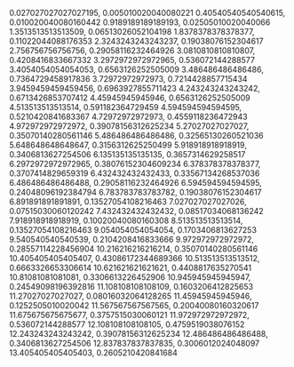 0.027027027027027195, 0.005010020040080221
0.40540540540540615, 0.010020040080160442
0.9189189189189193, 0.02505010020040066
1.3513513513513509, 0.06513026052104198
1.8378378378378377, 0.11022044088176353
2.3243243243243237, 0.19038076152304617
2.756756756756756, 0.29058116232464926
3.0810810810810807, 0.4208416833667332
3.2972972972972965, 0.536072144288577
3.4054054054054053, 0.6563126252505009
3.486486486486486, 0.7364729458917836
3.72972972972973, 0.7214428857715434
3.9459459459459456, 0.6963927855711423
4.243243243243242, 0.6713426853707412
4.45945945945946, 0.6563126252505009
4.513513513513514, 0.591182364729459
4.594594594594595, 0.5210420841683367
4.72972972972973, 0.4559118236472943
4.972972972972972, 0.39078156312625234
5.27027027027027, 0.35070140280561146
5.486486486486486, 0.32565130260521036
5.648648648648647, 0.3156312625250499
5.918918918918919, 0.3406813627254506
6.135135135135135, 0.3657314629258517
6.2972972972972965, 0.38076152304609234
6.378378378378377, 0.3707414829659319
6.432432432432433, 0.33567134268537036
6.486486486486488, 0.29058116232464926
6.594594594594595, 0.24048096192384794
6.783783783783782, 0.19038076152304617
6.891891891891891, 0.13527054108216463
7.027027027027026, 0.07515030060120242
7.432432432432432, 0.08517034068136242
7.918918918918919, 0.10020040080160308
8.513513513513514, 0.13527054108216463
9.054054054054054, 0.1703406813627253
9.540540540540539, 0.2104208416833666
9.972972972972972, 0.28557114228456904
10.216216216216214, 0.35070140280561146
10.405405405405407, 0.43086172344689366
10.513513513513512, 0.6663326653306614
10.621621621621621, 0.4408817635270541
10.81081081081081, 0.3306613226452906
10.945945945945947, 0.24549098196392816
11.108108108108109, 0.1603206412825653
11.27027027027027, 0.08016032064128265
11.45945945945946, 0.1252505010020042
11.567567567567565, 0.20040080160320617
11.675675675675677, 0.3757515030060121
11.972972972972972, 0.536072144288577
12.108108108108105, 0.4759519038076152
12.243243243243242, 0.39078156312625234
12.486486486486488, 0.3406813627254506
12.837837837837835, 0.3006012024048097
13.405405405405403, 0.2605210420841684
